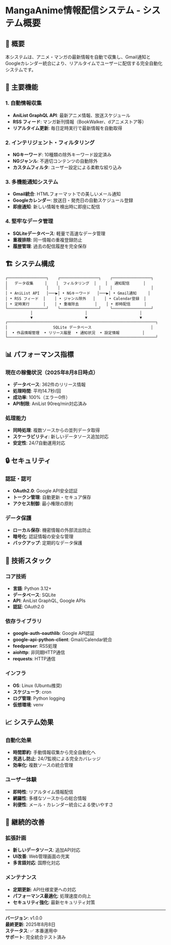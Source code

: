 # MangaAnime情報配信システム - システム概要

## 📖 概要

本システムは、アニメ・マンガの最新情報を自動で収集し、Gmail通知とGoogleカレンダー統合により、リアルタイムでユーザーに配信する完全自動化システムです。

## 🎯 主要機能

### 1. 自動情報収集
- **AniList GraphQL API**: 最新アニメ情報、放送スケジュール
- **RSS フィード**: マンガ新刊情報（BookWalker、dアニメストア等）
- **リアルタイム更新**: 毎日定時実行で最新情報を自動取得

### 2. インテリジェント・フィルタリング
- **NGキーワード**: 10種類の除外キーワード設定済み
- **NGジャンル**: 不適切コンテンツの自動除外
- **カスタムフィルタ**: ユーザー設定による柔軟な絞り込み

### 3. 多機能通知システム
- **Gmail統合**: HTMLフォーマットでの美しいメール通知
- **Googleカレンダー**: 放送日・発売日の自動スケジュール登録
- **即座通知**: 新しい情報を検出時に即座に配信

### 4. 堅牢なデータ管理
- **SQLiteデータベース**: 軽量で高速なデータ管理
- **重複排除**: 同一情報の重複登録防止
- **履歴管理**: 過去の配信履歴を完全保存

## 🏗️ システム構成

```
┌─────────────────┐    ┌─────────────────┐    ┌─────────────────┐
│   データ収集     │    │  フィルタリング  │    │   通知配信      │
│                 │    │                 │    │                 │
│ • AniList API   │───▶│ • NGキーワード   │───▶│ • Gmail通知     │
│ • RSS フィード  │    │ • ジャンル除外   │    │ • Calendar登録  │
│ • 定時実行      │    │ • 重複除去       │    │ • 即時配信      │
└─────────────────┘    └─────────────────┘    └─────────────────┘
           │                       │                       │
           ▼                       ▼                       ▼
┌─────────────────────────────────────────────────────────────────┐
│                    SQLite データベース                          │
│  • 作品情報管理  • リリース履歴  • 通知状況  • 設定情報          │
└─────────────────────────────────────────────────────────────────┘
```

## 📊 パフォーマンス指標

### 現在の稼働状況（2025年8月8日時点）
- **データベース**: 362件のリリース情報
- **処理時間**: 平均14.7秒/回
- **成功率**: 100%（エラー0件）
- **API制限**: AniList 90req/min対応済み

### 処理能力
- **同時処理**: 複数ソースからの並列データ取得
- **スケーラビリティ**: 新しいデータソース追加対応
- **安定性**: 24/7自動運用対応

## 🔒 セキュリティ

### 認証・認可
- **OAuth2.0**: Google API安全認証
- **トークン管理**: 自動更新・セキュア保存
- **アクセス制御**: 最小権限の原則

### データ保護
- **ローカル保存**: 機密情報の外部流出防止
- **暗号化**: 認証情報の安全な管理
- **バックアップ**: 定期的なデータ保護

## 🚀 技術スタック

### コア技術
- **言語**: Python 3.12+
- **データベース**: SQLite
- **API**: AniList GraphQL, Google APIs
- **認証**: OAuth2.0

### 依存ライブラリ
- **google-auth-oauthlib**: Google API認証
- **google-api-python-client**: Gmail/Calendar統合
- **feedparser**: RSS処理
- **aiohttp**: 非同期HTTP通信
- **requests**: HTTP通信

### インフラ
- **OS**: Linux (Ubuntu推奨)
- **スケジューラ**: cron
- **ログ管理**: Python logging
- **仮想環境**: venv

## 📈 システム効果

### 自動化効果
- **時間節約**: 手動情報収集から完全自動化へ
- **見逃し防止**: 24/7監視による完全カバレッジ
- **効率化**: 複数ソースの統合管理

### ユーザー体験
- **即時性**: リアルタイム情報配信
- **網羅性**: 多様なソースからの総合情報
- **利便性**: メール・カレンダー統合による使いやすさ

## 🔄 継続的改善

### 拡張計画
- **新しいデータソース**: 追加API対応
- **UI改善**: Web管理画面の充実
- **多言語対応**: 国際化対応

### メンテナンス
- **定期更新**: API仕様変更への対応
- **パフォーマンス最適化**: 処理速度の向上
- **セキュリティ強化**: 最新セキュリティ対策

---

**バージョン**: v1.0.0  
**最終更新**: 2025年8月8日  
**ステータス**: ✅ 本番運用中  
**サポート**: 完全統合テスト済み